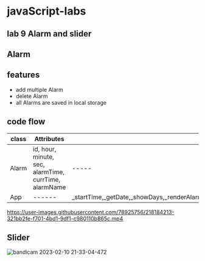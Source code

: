 # javaScript-labs
## lab 9 Alarm and slider  

## Alarm 

## features 
- add multiple Alarm
- delete Alarm
- all Alarms are saved in local storage

## code flow
  
| class | Attributes | 	Methods  |
| ------ | ------ | ------ |
| Alarm | id, hour, minute, sec, alarmTime, currTime, alarmName| ----- |
| App | ------ | _startTime,_getDate,_showDays,_renderAlarm,_newAlarm,_setLocalStorage,_getLocalStorage,_closeAlarm,_deleteAlarm|




https://user-images.githubusercontent.com/78925756/218184213-321bb2fe-f701-4bd1-9df1-c980110b865c.mp4

## Slider 
![bandicam 2023-02-10 21-33-04-472](https://user-images.githubusercontent.com/78925756/218184321-0ffe1905-bebf-47e6-b361-bd2786405e1b.jpg)
